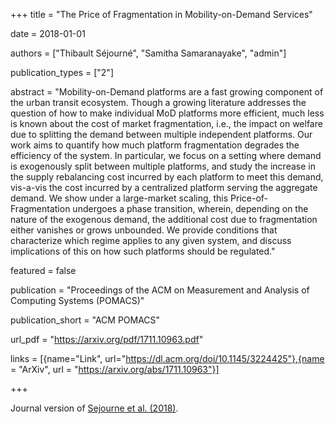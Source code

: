 +++
title = "The Price of Fragmentation in Mobility-on-Demand Services"

date = 2018-01-01

authors = ["Thibault Séjourné", "Samitha Samaranayake", "admin"]

publication_types = ["2"]

abstract = "Mobility-on-Demand platforms are a fast growing component of the urban transit ecosystem. Though a growing literature addresses the question of how to make individual MoD platforms more efficient, much less is known about the cost of market fragmentation, i.e., the impact on welfare due to splitting the demand between multiple independent platforms. Our work aims to quantify how much platform fragmentation degrades the efficiency of the system. In particular, we focus on a setting where demand is exogenously split between multiple platforms, and study the increase in the supply rebalancing cost incurred by each platform to meet this demand, vis-a-vis the cost incurred by a centralized platform serving the aggregate demand. We show under a large-market scaling, this Price-of-Fragmentation undergoes a phase transition, wherein, depending on the nature of the exogenous demand, the additional cost due to fragmentation either vanishes or grows unbounded. We provide conditions that characterize which regime applies to any given system, and discuss implications of this on how such platforms should be regulated."

featured = false

publication = "Proceedings of the ACM on Measurement and Analysis of Computing Systems (POMACS)"

publication_short = "ACM POMACS"


url_pdf = "https://arxiv.org/pdf/1711.10963.pdf"

links = [{name="Link", url="https://dl.acm.org/doi/10.1145/3224425"},{name = "ArXiv", url = "https://arxiv.org/abs/1711.10963"}]

+++

Journal version of [Sejourne et al. (2018)](/sbanerjee/publication/sejourne-17-conf/). 
